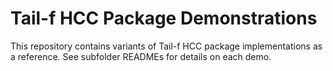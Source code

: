 # Tail-f HCC Package Demonstrations

This repository contains variants of Tail-f HCC package implementations as a reference.
See subfolder READMEs for details on each demo. 
